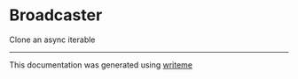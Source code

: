 # Broadcaster

Clone an async iterable

---
This documentation was generated using [writeme](https://www.npmjs.com/package/@writeme/core)

